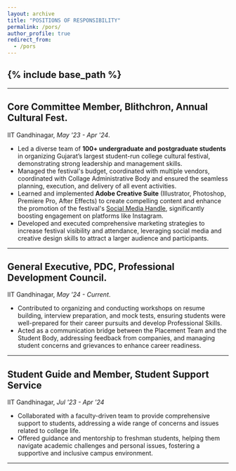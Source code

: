 ```yaml
---
layout: archive
title: "POSITIONS OF RESPONSIBILITY"
permalink: /pors/
author_profile: true
redirect_from:
  - /pors
---
```


{% include base_path %}
-----
-----


## Core Committee Member, Blithchron, Annual Cultural Fest.
IIT Gandhinagar, _May '23 - Apr '24_.

* Led a diverse team of **100+ undergraduate and postgraduate students** in organizing Gujarat’s largest student-run college cultural festival, demonstrating strong leadership and management skills.
* Managed the festival's budget, coordinated with multiple vendors, coordinated with Collage Administrative Body and ensured the seamless planning, execution, and delivery of all event activities.
* Learned and implemented **Adobe Creative Suite** (Illustrator, Photoshop, Premiere Pro, After Effects) to create compelling content and enhance the promotion of the festival's [Social Media Handle](https://www.instagram.com/blithchron_iitgn?igsh=MWV2ZzFjemVibWQ3cg==), significantly boosting engagement on platforms like Instagram.
* Developed and executed comprehensive marketing strategies to increase festival visibility and attendance, leveraging social media and creative design skills to attract a larger audience and participants.

---
  

## General Executive, PDC, Professional Development Council.
IIT Gandhinagar, _May '24 - Current_.

* Contributed to organizing and conducting workshops on resume building, interview preparation, and mock tests, ensuring students were well-prepared for their career pursuits and develop Professional Skills.
* Acted as a communication bridge between the Placement Team and the Student Body, addressing feedback from companies, and managing student concerns and grievances to enhance career readiness.

--- 

## Student Guide and Member, Student Support Service
IIT Gandhinagar, _Jul '23 - Apr '24_

* Collaborated with a faculty-driven team to provide comprehensive support to students, addressing a wide range of concerns and issues related to college life.
* Offered guidance and mentorship to freshman students, helping them navigate academic challenges and personal issues, fostering a supportive and inclusive campus environment.

---

<!-- Projects:
======
  <ul>{% for post in site.teaching reversed %}
    {% include archive-single-cv.html %}
  {% endfor %}</ul> -->
  


<!-- Publications
======
  <ul>{% for post in site.publications reversed %}
    {% include archive-single-cv.html %}
  {% endfor %}</ul>
  
Talks
======
  <ul>{% for post in site.talks reversed %}
    {% include archive-single-talk-cv.html  %}
  {% endfor %}</ul>
  
  
Service and leadership
======
* Currently signed in to 43 different slack teams -->
